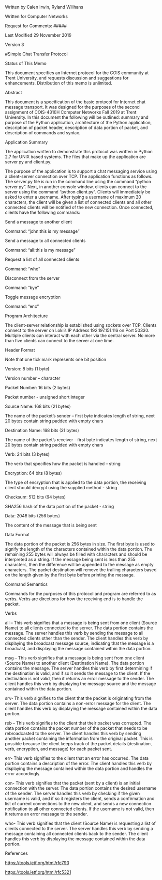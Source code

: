 Written by Calen Irwin, Ryland Willhans 

Written for Computer Networks

Request for Comments: ##### 

Last Modified 29 November 2019 

Version 3 

 

 

 

 

#Simple Chat Transfer Protocol 

 

Status of This Memo 

This document specifies an Internet protocol for the COIS community at Trent University, and requests discussion and suggestions for enhancements. Distribution of this memo is unlimited. 

 

Abstract 

This document is a specification of the basic protocol for Internet chat message transport. It was designed for the purposes of the second assignment of COIS-4310H Computer Networks Fall 2019 at Trent University. In this document the following will be outlined: summary and purpose of the Python application, architecture of the Python application, description of packet header, description of data portion of packet, and description of commands and syntax. 

 

 

 

 

 

 

 

 

 

 

 

 

Application Summary 

The application written to demonstrate this protocol was written in Python 2.7 for UNIX based systems. The files that make up the application are server.py and client.py. 

The purpose of the application is to support a chat messaging service using a client-server connection over TCP. The application functions as follows. The server.py file is run in the command line using the command “python server.py”. Next, in another console window, clients can connect to the server using the command “python client.py”. Clients will immediately be asked to enter a username. After typing a username of maximum 20 characters, the client will be given a list of connected clients and all other connected clients will be notified of the new connection. Once connected, clients have the following commands: 

 

Send a message to another client 

Command: “john:this is my message” 

Send a message to all connected clients 

Command: “all:this is my message” 

Request a list of all connected clients 

Command: “who” 

Disconnect from the server 

Command: “bye” 

Toggle message encryption 

Command: “enc” 

 

Program Architecture 

The client-server relationship is established using sockets over TCP. Clients connect to the server on Loki’s IP Address 192.197.151.116 on Port 50330. Multiple clients can interact with each other via the central server. No more than five clients can connect to the server at one time. 

 

 

 

 

Header Format 

 

 

Note that one tick mark represents one bit position 

 

 

Version: 8 bits (1 byte) 

Version number – character 

Packet Number: 16 bits (2 bytes) 

Packet number - unsigned short integer 

Source Name: 168 bits (21 bytes) 

The name of the packet’s sender – first byte indicates length of string, next 20 bytes contain string padded with empty chars  

Destination Name: 168 bits (21 bytes) 

The name of the packet’s receiver - first byte indicates length of string, next 20 bytes contain string padded with empty chars  

Verb: 24 bits (3 bytes) 

The verb that specifies how the packet is handled – string 

Encryption: 64 bits (8 bytes) 

The type of encryption that is applied to the data portion, the receiving client should decrypt using the supplied method - string 

Checksum: 512 bits (64 bytes) 

SHA256 hash of the data portion of the packet - string 

Data: 2048 bits (256 bytes) 

The content of the message that is being sent 

Data Format 

The data portion of the packet is 256 bytes in size. The first byte is used to signify the length of the characters contained within the data portion. The remaining 255 bytes will always be filled with characters and should be interpreted as a string. If the message being sent is less than 255 characters, then the difference will be appended to the message as empty characters. The packet destination will remove the trailing characters based on the length given by the first byte before printing the message. 

 

 

Command Semantics 

Commands for the purposes of this protocol and program are referred to as verbs. Verbs are directions for how the receiving end is to handle the packet.  

 

Verbs 

all – This verb signifies that a message is being sent from one client (Source Name) to all clients connected to the server. The data portion contains the message. The server handles this verb by sending the message to all connected clients other than the sender. The client handles this verb by displaying the broadcast message source, indicating that the message is a broadcast, and displaying the message contained within the data portion. 

msg – This verb signifies that a message is being sent from one client (Source Name) to another client (Destination Name). The data portion contains the message. The server handles this verb by first determining if the destination is valid, and if so it sends the message to the client. If the destination is not valid, then it returns an error message to the sender. The client handles this verb by displaying the message source and the message contained within the data portion. 

 

srv- This verb signifies to the client that the packet is originating from the server. The data portion contains a non-error message for the client. The client handles this verb by displaying the message contained within the data portion. 

 

reb – This verb signifies to the client that their packet was corrupted. The data portion contains the packet number of the packet that needs to be rebroadcasted to the server. The client handles this verb by sending another packet containing the information from the original packet. This is possible because the client keeps track of the packet details (destination, verb, encryption, and message) for each packet sent. 

  

err- This verb signifies to the client that an error has occurred. The data portion contains a description of the error. The client handles this verb by displaying the message contained within the data portion and handles the error accordingly. 

 

con- This verb signifies that the packet (sent by a client) is an initial connection with the server. The data portion contains the desired username of the sender. The server handles this verb by checking if the given username is valid, and if so it registers the client, sends a confirmation and list of current connections to the new client, and sends a new connection notification to all other connected clients. If the username is not valid, then it returns an error message to the sender.  

 

who- This verb signifies that the client (Source Name) is requesting a list of clients connected to the server. The server handles this verb by sending a message containing all connected clients back to the sender. The client handles this verb by displaying the message contained within the data portion. 

 

 

References 

https://tools.ietf.org/html/rfc793 

https://tools.ietf.org/html/rfc5321 
